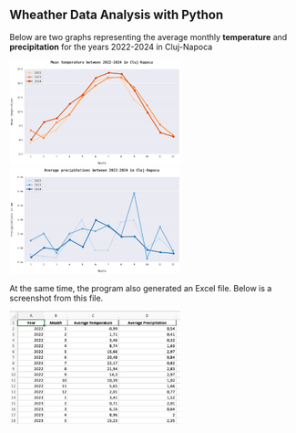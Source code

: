 ## Wheather Data Analysis with Python

<p>Below are two graphs representing the average monthly <b>temperature</b> and <b>precipitation</b> for the years 2022-2024 in Cluj-Napoca</p>
<p>
  <img src="results/mean_temperature_2022_2024_cluj_napoca.png" alt="Mean temperature" width="300"/>
  <img src="results/mean_precipitations_2022_2024_cluj_napoca.png" alt="Mean precipitations" width="300"/>
</p>

<p>At the same time, the program also generated an Excel file. Below is a screenshot from this file.</p>
<img src="results/results_from_excel_file.png" alt="Mean temperature" width="300"/>